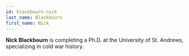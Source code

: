 ```yaml
---
id: blackbourn-nick
last_name: Blackbourn
first_name: Nick
---
```

**Nick Blackbourn** is completing a Ph.D. at the University of St. Andrews, specializing in cold war history.
